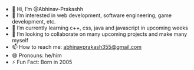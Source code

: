 - 👋 Hi, I’m @Abhinav-Prakashh
- 👀 I’m interested in web development, software engineering, game development, etc.
- 🌱 I’m currently learning c++, css, java and javascript in upcoming weeks
- 💞️ I’m looking to collaborate on many upcoming projects and make many myself
- 📫 How to reach me: abhinavprakash355@gmail.com
- 😄 Pronouns: he/him
- ⚡ Fun Fact: Born in 2005

<!---
Abhinav-Prakashh/Abhinav-Prakashh is a ✨ special ✨ repository because its `README.md` (this file) appears on your GitHub profile.
You can click the Preview link to take a look at your changes.
--->

